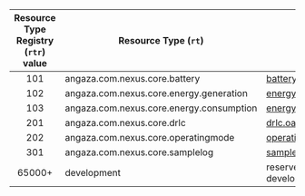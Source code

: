 | Resource Type Registry (`rtr`) value | Resource Type (`rt`) | Specification                 |
|:------------------------------------:|--------------------|-------------------------------|
| 101   | angaza.com.nexus.core.battery | [battery.oas.yaml](resource_types/core/101-battery/redoc_wrapper.md) |
| 102   | angaza.com.nexus.core.energy.generation | [energygeneration.oas.yaml](resource_types/core/energy/102-generation/redoc_wrapper.md) |
| 103   | angaza.com.nexus.core.energy.consumption | [energyconsumption.oas.yaml](resource_types/core/energy/103-consumption/redoc_wrapper.md) |
| 201   | angaza.com.nexus.core.drlc | [drlc.oas.yaml](resource_types/core/energy/201-drlc/redoc_wrapper.md) |
| 202   | angaza.com.nexus.core.operatingmode | [operatingmode.oas.yaml](resource_types/core/202-operatingmode/redoc_wrapper.md) |
| 301   | angaza.com.nexus.core.samplelog | [samplelog.oas.yaml](resource_types/core/301-samplelog/redoc_wrapper.md) |
| 65000+| development | reserved for development/testing |
